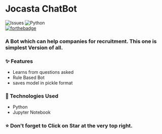 # Jocasta ChatBot 
![Issues](https://img.shields.io/github/issues/horizon733/telegram-chatbot-for-jobs?style=for-the-badge)
![Python](https://img.shields.io/badge/application-Jupyter%20Notebook-orange?style=for-the-badge&logo=jupyter)
<br>
[![forthebadge](https://forthebadge.com/images/badges/made-with-python.svg)](https://forthebadge.com)

### A Bot which can help companies for recruitment. This one is simplest Version of all.
### ✨ Features
* Learns from questions asked
* Rule Based Bot
* saves model in pickle format

### 🔧 Technologies Used
* Python
* Jupyter Notebook

### ⭐ Don't forget to Click on Star at the very top right.
